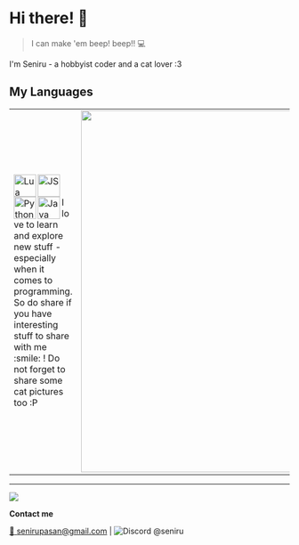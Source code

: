 # Hi there! 👋

> I can make 'em beep! beep!! :computer:

I'm Seniru - a hobbyist coder and a cat lover :3

## My Languages

<table>
  <tr>
    <td>
      <img src="https://cdn.discordapp.com/emojis/403294912772177923.png?v=1" width="40" alt="Lua" align="left">
      <img src="https://cdn.discordapp.com/emojis/403294965192458240.png?v=1" width="40" alt="JS" align="left">
      <img src="https://cdn.discordapp.com/emojis/403294924432211968.png?v=1" width="40" alt="Python" align="left">
      <img src="https://cdn.discordapp.com/emojis/403294977154875412.png?v=1" width="40" alt="Java" align="left">
      <br><br>
      I love to learn and explore new stuff - especially when it comes to programming. So do share if you have interesting stuff to share with me :smile: ! Do not forget to share some cat pictures too :P
    </td>
    <td>
      <img src="https://github-readme-stats.vercel.app/api/top-langs/?username=Seniru&hide=Jupyter%20Notebook&size_weight=1&count_weight=0&langs_count=20&layout=compact" width="650px">
    </td>
  </tr>
</table>

<hr>

<img src="https://github-profile-trophy.vercel.app/?username=Seniru&theme=onedark">

**Contact me**

[:e-mail: senirupasan@gmail.com](senirupasan@gmail.com) | ![Discord](https://icons.iconarchive.com/icons/papirus-team/papirus-apps/16/discord-icon.png) @seniru
